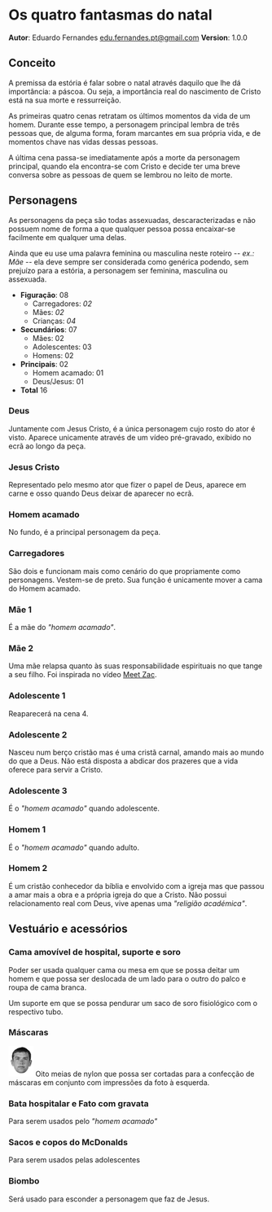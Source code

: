 # Os quatro fantasmas do natal

**Autor**: Eduardo Fernandes <edu.fernandes.pt@gmail.com>
**Version**: 1.0.0

## Conceito

A premissa da estória é falar sobre o natal através daquilo que lhe dá importância: a páscoa. Ou seja, a importância real do nascimento de Cristo está na sua morte e ressurreição.

As primeiras quatro cenas retratam os últimos momentos da vida de um homem. Durante esse tempo, a personagem principal lembra de três pessoas que, de alguma forma, foram marcantes em sua própria vida, e de momentos chave nas vidas dessas pessoas.

A última cena passa-se imediatamente após a morte da personagem principal, quando ela encontra-se com Cristo e decide ter uma breve conversa sobre as pessoas de quem se lembrou no leito de morte.

## Personagens

As personagens da peça são todas assexuadas, descaracterizadas e não possuem nome de forma a que qualquer pessoa possa encaixar-se facilmente em qualquer uma delas.

Ainda que eu use uma palavra feminina ou masculina neste roteiro -- *ex.: Mãe* -- ela deve sempre ser considerada como genérica podendo, sem prejuízo para a estória, a personagem ser feminina, masculina ou assexuada.

- **Figuração**: 08
     - Carregadores: *02*
     - Mães: *02*
     - Crianças: *04*
- **Secundários**: 07
     - Mães: 02
     - Adolescentes: 03
     - Homens: 02
- **Principais**: 02
     - Homem acamado: 01
     - Deus/Jesus: 01
- **Total** 16

### Deus

Juntamente com Jesus Cristo, é a única personagem cujo rosto do ator é visto. Aparece unicamente através de um vídeo pré-gravado, exibido no ecrã ao longo da peça.

### Jesus Cristo

Representado pelo mesmo ator que fizer o papel de Deus, aparece em carne e osso quando Deus deixar de aparecer no ecrã.

### Homem acamado

No fundo, é a principal personagem da peça.

### Carregadores

São dois e funcionam mais como cenário do que propriamente como personagens. Vestem-se de preto. Sua função é unicamente mover a cama do Homem acamado.

### Mãe 1

É a mãe do *"homem acamado"*.

### Mãe 2

Uma mãe relapsa quanto às suas responsabilidade espirituais no que tange a seu filho. Foi inspirada no vídeo [Meet Zac](https://youtu.be/yIlsdon6Njk).

### Adolescente 1

Reaparecerá na cena 4.

### Adolescente 2

Nasceu num berço cristão mas é uma cristã carnal, amando mais ao mundo do que a Deus. Não está disposta a abdicar dos prazeres que a vida oferece para servir a Cristo.

### Adolescente 3

É o *"homem acamado"* quando adolescente.

### Homem 1

É o *"homem acamado"* quando adulto.

### Homem 2

É um cristão conhecedor da bíblia e envolvido com a igreja mas que passou a amar mais a obra e a própria igreja do que a Cristo. Não possui relacionamento real com Deus, vive apenas uma *"religião académica"*.

## Vestuário e acessórios

### Cama amovível de hospital, suporte e soro

Poder ser usada qualquer cama ou mesa em que se possa deitar um homem e que possa ser deslocada de um lado para o outro do palco e roupa de cama branca. 

Um suporte em que se possa pendurar um saco de soro fisiológico com o respectivo tubo.

### Máscaras

![Máscara](.images/face-002.png  "Máscara") Oito meias de nylon que possa ser cortadas para a confecção de máscaras em conjunto com impressões da foto à esquerda.

### Bata hospitalar e Fato com gravata

Para serem usados pelo *"homem acamado"*

### Sacos e copos do McDonalds

Para serem usados pelas adolescentes 

### Biombo

Será usado para esconder a personagem que faz de Jesus.